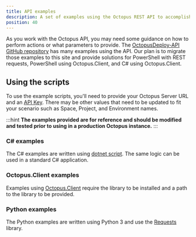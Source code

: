 ```yaml
---
title: API examples
description: A set of examples using the Octopus REST API to accomplish tasks.
position: 40
---
```


As you work with the Octopus API, you may need some guidance on how to perform actions or what parameters to provide. The [OctopusDeploy-API GitHub repository](https://github.com/OctopusDeploy/OctopusDeploy-Api) has many examples using the API. Our plan is to migrate those examples to this site and provide solutions for PowerShell with REST requests, PowerShell using Octopus.Client, and C# using Octopus.Client.

## Using the scripts

To use the example scripts, you'll need to provide your Octopus Server URL and an [API Key](/docs/octopus-rest-api/how-to-create-an-api-key.md). There may be other values that need to be updated to fit your scenario such as Space, Project, and Environment names.

:::hint
**The examples provided are for reference and should be modified and tested prior to using in a production Octopus instance.**
:::

### C# examples

The C# examples are written using [dotnet script](https://github.com/filipw/dotnet-script). The same logic can be used in a standard C# application.

### Octopus.Client examples

Examples using [Octopus.Client](/docs/octopus-rest-api/octopus.client/index.md) require the library to be installed and a path to the library to be provided.

### Python examples

The Python examples are written using Python 3 and use the [Requests](https://requests.readthedocs.io/en/master/) library.

